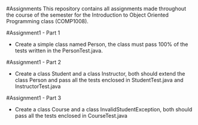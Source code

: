 #Assignments
This repository contains all assignments made throughout the course of the semester
for the Introduction to Object Oriented Programming class (COMP1008).


#Assignment1 - Part 1
* Create a simple class named Person, the class must pass 100% of the tests written in the PersonTest.java. 

#Assignment1 - Part 2
* Create a class Student and a class Instructor, both should extend the class Person and pass all the tests enclosed in StudentTest.java and InstructorTest.java

#Assignment1 - Part 3
* Create a class Course and a class InvalidStudentException, both should pass all the tests enclosed in CourseTest.java
